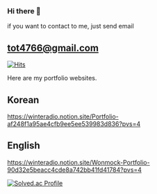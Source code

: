 ### Hi there 👋

if you want to contact to me,
just send email
## tot4766@gmail.com
[![Hits](https://hits.seeyoufarm.com/api/count/incr/badge.svg?url=https%3A%2F%2Fgithub.com%2FWinteradio&count_bg=%2379C83D&title_bg=%23555555&icon=&icon_color=%23E7E7E7&title=hits&edge_flat=false)](https://hits.seeyoufarm.com)

Here are my portfolio websites.
## Korean 
https://winteradio.notion.site/Portfolio-af248f1a95ae4cfb9ee5ee539983d836?pvs=4

## English
https://winteradio.notion.site/Wonmock-Portfolio-90d32e5beacc4cde8a742bb41fd41784?pvs=4

[![Solved.ac Profile](http://mazassumnida.wtf/api/v2/generate_badge?boj=tot4766)](https://solved.ac/tot4766/)
<!--
**Winteradio/Winteradio** is a ✨ _special_ ✨ repository because its `README.md` (this file) appears on your GitHub profile.

Here are some ideas to get you started:

- 🔭 I’m currently working on ...
- 🌱 I’m currently learning ...
- 👯 I’m looking to collaborate on ...
- 🤔 I’m looking for help with ...
- 💬 Ask me about ...
- 📫 How to reach me: ...
- 😄 Pronouns: ...
- ⚡ Fun fact: ...
-->
